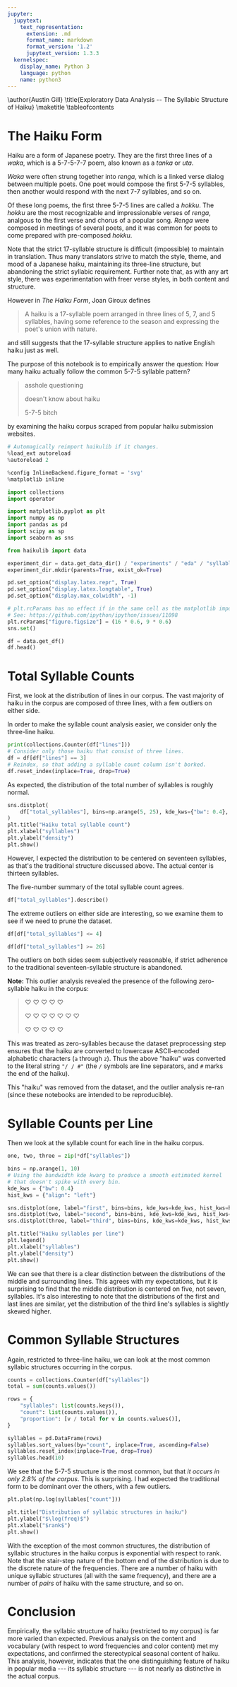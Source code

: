 ```yaml
---
jupyter:
  jupytext:
    text_representation:
      extension: .md
      format_name: markdown
      format_version: '1.2'
      jupytext_version: 1.3.3
  kernelspec:
    display_name: Python 3
    language: python
    name: python3
---
```


<!-- #raw -->
\author{Austin Gill}
\title{Exploratory Data Analysis -- The Syllabic Structure of Haiku}
\maketitle
\tableofcontents
<!-- #endraw -->

# The Haiku Form

Haiku are a form of Japanese poetry.
They are the first three lines of a *waka*, which is a 5-7-5-7-7 poem, also known as a *tanka* or *uta*.

*Waka* were often strung together into *renga*, which is a linked verse dialog between multiple poets.
One poet would compose the first 5-7-5 syllables, then another would respond with the next 7-7 syllables, and so on.

Of these long poems, the first three 5-7-5 lines are called a *hokku*.
The *hokku* are the most recognizable and impressionable verses of *renga*, analgous to the first verse and chorus of a popular song.
*Renga* were composed in meetings of several poets, and it was common for poets to come prepared with pre-composed *hokku*.

Note that the strict 17-syllable structure is difficult (impossible) to maintain in translation.
Thus many translators strive to match the style, theme, and mood of a Japanese haiku, maintaining its three-line structure, but abandoning the strict syllabic requirement.
Further note that, as with any art style, there was experimentation with freer verse styles, in both content and structure.

However in *The Haiku Form*, Joan Giroux defines

> A haiku is a 17-syllable poem arranged in three lines of 5, 7, and 5 syllables, having some reference to the season and expressing the poet's union with nature.

and still suggests that the 17-syllable structure applies to native English haiku just as well.

The purpose of this notebook is to empirically answer the question:
How many haiku actually follow the common 5-7-5 syllable pattern?

> asshole questioning
>
> doesn't know about haiku
>
> 5-7-5 bitch

by examining the haiku corpus scraped from popular haiku submission websites.

```python
# Automagically reimport haikulib if it changes.
%load_ext autoreload
%autoreload 2

%config InlineBackend.figure_format = 'svg'
%matplotlib inline

import collections
import operator

import matplotlib.pyplot as plt
import numpy as np
import pandas as pd
import scipy as sp
import seaborn as sns

from haikulib import data
```

```python
experiment_dir = data.get_data_dir() / "experiments" / "eda" / "syllables"
experiment_dir.mkdir(parents=True, exist_ok=True)

pd.set_option("display.latex.repr", True)
pd.set_option("display.latex.longtable", True)
pd.set_option("display.max_colwidth", -1)

# plt.rcParams has no effect if in the same cell as the matplotlib import.
# See: https://github.com/ipython/ipython/issues/11098
plt.rcParams["figure.figsize"] = (16 * 0.6, 9 * 0.6)
sns.set()

df = data.get_df()
df.head()
```

# Total Syllable Counts

First, we look at the distribution of lines in our corpus.
The vast majority of haiku in the corpus are composed of three lines, with a few outliers on either side.

In order to make the syllable count analysis easier, we consider only the three-line haiku.

```python
print(collections.Counter(df["lines"]))
# Consider only those haiku that consist of three lines.
df = df[df["lines"] == 3]
# Reindex, so that adding a syllable count column isn't borked.
df.reset_index(inplace=True, drop=True)
```

As expected, the distribution of the total number of syllables is roughly normal.

```python
sns.distplot(
    df["total_syllables"], bins=np.arange(5, 25), kde_kws={"bw": 0.4}, hist_kws={"align": "left"}
)
plt.title("Haiku total syllable count")
plt.xlabel("syllables")
plt.ylabel("density")
plt.show()
```

However, I expected the distribution to be centered on seventeen syllables, as that's the traditional structure discussed above.
The actual center is thirteen syllables.

The five-number summary of the total syllable count agrees.

```python
df["total_syllables"].describe()
```

The extreme outliers on either side are interesting, so we examine them to see if we need to prune the dataset.

```python
df[df["total_syllables"] <= 4]
```

```python
df[df["total_syllables"] >= 26]
```

The outliers on both sides seem subjectively reasonable, if strict adherence to the traditional seventeen-syllable structure is abandoned.

**Note:** This outlier analysis revealed the presence of the following zero-syllable haiku in the corpus:

> ♡ ♡ ♡ ♡ ♡
>
> ♡ ♡ ♡ ♡ ♡ ♡ ♡
>
> ♡ ♡ ♡ ♡ ♡

This was treated as zero-syllables because the dataset preprocessing step ensures that the haiku are converted to lowercase ASCII-encoded alphabetic characters (`a` through `z`).
Thus the above "haiku" was converted to the literal string `"/ / #"` (the `/` symbols are line separators, and `#` marks the end of the haiku).

This "haiku" was removed from the dataset, and the outlier analysis re-ran (since these notebooks are intended to be reproducible).

# Syllable Counts per Line

Then we look at the syllable count for each line in the haiku corpus.

```python
one, two, three = zip(*df["syllables"])

bins = np.arange(1, 10)
# Using the bandwidth kde kwarg to produce a smooth estimated kernel
# that doesn't spike with every bin.
kde_kws = {"bw": 0.4}
hist_kws = {"align": "left"}

sns.distplot(one, label="first", bins=bins, kde_kws=kde_kws, hist_kws=hist_kws)
sns.distplot(two, label="second", bins=bins, kde_kws=kde_kws, hist_kws=hist_kws)
sns.distplot(three, label="third", bins=bins, kde_kws=kde_kws, hist_kws=hist_kws)

plt.title("Haiku syllables per line")
plt.legend()
plt.xlabel("syllables")
plt.ylabel("density")
plt.show()
```

We can see that there is a clear distinction between the distributions of the middle and surrounding lines.
This agrees with my expectations, but it is surprising to find that the middle distribution is centered on five, not seven, syllables.
It's also interesting to note that the distributions of the first and last lines are similar, yet the distribution of the third line's syllables is slightly skewed higher.

# Common Syllable Structures

Again, restricted to three-line haiku, we can look at the most common syllabic structures occurring in the corpus.

```python
counts = collections.Counter(df["syllables"])
total = sum(counts.values())

rows = {
    "syllables": list(counts.keys()),
    "count": list(counts.values()),
    "proportion": [v / total for v in counts.values()],
}

syllables = pd.DataFrame(rows)
syllables.sort_values(by="count", inplace=True, ascending=False)
syllables.reset_index(inplace=True, drop=True)
syllables.head(10)
```

We see that the 5-7-5 structure *is* the most common, but that *it occurs in only 2.8% of the corpus*.
This is surprising.
I had expected the traditional form to be dominant over the others, with a few outliers.

```python
plt.plot(np.log(syllables["count"]))

plt.title("Distribution of syllabic structures in haiku")
plt.ylabel("$\log(freq)$")
plt.xlabel("$rank$")
plt.show()
```

With the exception of the most common structures, the distribution of syllabic structures in the haiku corpus is exponential with respect to rank.
Note that the stair-step nature of the bottom end of the distribution is due to the discrete nature of the frequencies.
There are a number of haiku with unique syllabic structures (all with the same frequency), and there are a number of *pairs* of haiku with the same structure, and so on.

# Conclusion

Empirically, the syllabic structure of haiku (restricted to my corpus) is far more varied than expected.
Previous analysis on the content and vocabulary (with respect to word frequencies and color content) met my expectations, and confirmed the stereotypical seasonal content of haiku.
This analysis, however, indicates that the one distinguishing feature of haiku in popular media --- its syllabic structure --- is not nearly as distinctive in the actual corpus.

